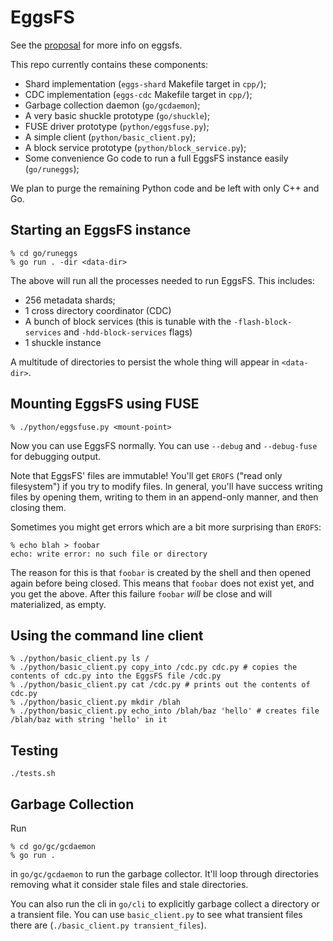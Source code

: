 # EggsFS

See the [proposal](https://xtxmarketscom.sharepoint.com/:w:/s/ECN/EdVNBAzB7klPsVw6CxkfAvwB0LGu4pbtf-Gafr0tMnWNKw?e=2LaGl8) for more info on eggsfs.

This repo currently contains these components:

* Shard implementation (`eggs-shard` Makefile target in `cpp/`);
* CDC implementation (`eggs-cdc` Makefile target in `cpp/`);
* Garbage collection daemon (`go/gcdaemon`);
* A very basic shuckle prototype (`go/shuckle`);
* FUSE driver prototype (`python/eggsfuse.py`);
* A simple client (`python/basic_client.py`);
* A block service prototype (`python/block_service.py`);
* Some convenience Go code to run a full EggsFS instance easily (`go/runeggs`);

We plan to purge the remaining Python code and be left with only C++ and Go.

## Starting an EggsFS instance

```
% cd go/runeggs
% go run . -dir <data-dir>
```
The above will run all the processes needed to run EggsFS. This includes:

* 256 metadata shards;
* 1 cross directory coordinator (CDC)
* A bunch of block services (this is tunable with the `-flash-block-services` and `-hdd-block-services` flags)
* 1 shuckle instance

A multitude of directories to persist the whole thing will appear in `<data-dir>`.


## Mounting EggsFS using FUSE

```
% ./python/eggsfuse.py <mount-point>
```

Now you can use EggsFS normally. You can use `--debug` and `--debug-fuse` for debugging output.


Note that EggsFS' files are immutable! You'll get `EROFS` ("read only filesystem") if you try to modify files. In general, you'll have success writing files by opening them, writing to them in an append-only manner, and then closing them.

Sometimes you might get errors which are a bit more surprising than `EROFS`:

```
% echo blah > foobar
echo: write error: no such file or directory
```

The reason for this is that `foobar` is created by the shell and then opened again before being closed. This means that `foobar` does not exist yet, and you get the above. After this failure `foobar` _will_ be close and will materialized, as empty.

## Using the command line client


```
% ./python/basic_client.py ls /
% ./python/basic_client.py copy_into /cdc.py cdc.py # copies the contents of cdc.py into the EggsFS file /cdc.py
% ./python/basic_client.py cat /cdc.py # prints out the contents of cdc.py
% ./python/basic_client.py mkdir /blah
% ./python/basic_client.py echo_into /blah/baz 'hello' # creates file /blah/baz with string 'hello' in it
```

## Testing

```
./tests.sh
```

## Garbage Collection

Run

```
% cd go/gc/gcdaemon
% go run .
```

in `go/gc/gcdaemon` to run the garbage collector. It'll loop through directories removing what it consider stale files and stale directories.

You can also run the cli in `go/cli` to explicitly garbage collect a directory or a transient file. You can use `basic_client.py` to see what transient files there are (`./basic_client.py transient_files`).